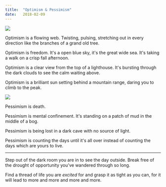 ```yaml
---
title:  "Optimism & Pessimism"
date:   2018-02-09
---
```


<img src="{{ site.baseurl }}/assets/img/2018-02-09-optimism-&-pessimism/optimism.jpg">

Optimism is a flowing web. Twisting, pulsing, stretching out in every direction like the branches of a grand old tree.

Optimism is freedom. It's a open blue sky, it's the great wide sea. It's taking a walk on a crisp fall afternoon.

Optimism is a clear view from the top of a lighthouse. It's bursting through the dark clouds to see the calm waiting above.

Optimism is a brilliant sun setting behind a mountain range, daring you to climb to the peak.

<img src="{{ site.baseurl }}/assets/img/2018-02-09-optimism-&-pessimism/pessimism.jpg">

Pessimism is death.

Pessimism is mental confinement. It's standing on a patch of mud in the middle of a bog.

Pessimism is being lost in a dark cave with no source of light.

Pessimism is counting the days until it's all over instead of counting the days which are yours to live.

---

Step out of the dark room you are in to see the day outside. Break free of the drought of opportunity you've wandered through so long.

Find a thread of life you are _excited_ for and grasp it as tight as you can, for it will lead to more and more and more and more.
